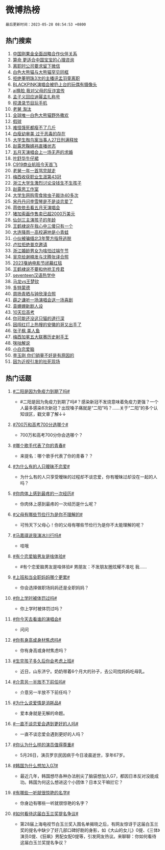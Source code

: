 # 微博热榜

`最后更新时间：2023-05-28 08:54:53 +0800`

## 热门搜索

1. [中国刚果金全面战略合作伙伴关系](https://m.weibo.cn/search?containerid=100103type%3D1%26t%3D10%26q%3D%23%E4%B8%AD%E5%9B%BD%E5%88%9A%E6%9E%9C%E9%87%91%E5%85%A8%E9%9D%A2%E6%88%98%E7%95%A5%E5%90%88%E4%BD%9C%E4%BC%99%E4%BC%B4%E5%85%B3%E7%B3%BB%23&stream_entry_id=51&isnewpage=1&extparam=seat%3D1%26cate%3D10103%26dgr%3D0%26stream_entry_id%3D51%26filter_type%3Drealtimehot%26c_type%3D51%26pos%3D0%26display_time%3D1685235291%26pre_seqid%3D1685235291484027174183&luicode=10000011&lfid=106003type%253D25%2526t%253D3%2526disable_hot%253D1%2526filter_type%253Drealtimehot)
1. [算命 更适合中国宝宝的心理咨询](https://m.weibo.cn/search?containerid=100103type%3D1%26t%3D10%26q%3D%E7%AE%97%E5%91%BD+%E6%9B%B4%E9%80%82%E5%90%88%E4%B8%AD%E5%9B%BD%E5%AE%9D%E5%AE%9D%E7%9A%84%E5%BF%83%E7%90%86%E5%92%A8%E8%AF%A2&stream_entry_id=31&isnewpage=1&extparam=seat%3D1%26band_rank%3D1%26flag%3D2%26dgr%3D0%26realpos%3D1%26cate%3D5001%26c_type%3D31%26stream_entry_id%3D31%26pos%3D0%26lcate%3D5001%26filter_type%3Drealtimehot%26q%3D%25E7%25AE%2597%25E5%2591%25BD%2520%25E6%259B%25B4%25E9%2580%2582%25E5%2590%2588%25E4%25B8%25AD%25E5%259B%25BD%25E5%25AE%259D%25E5%25AE%259D%25E7%259A%2584%25E5%25BF%2583%25E7%2590%2586%25E5%2592%25A8%25E8%25AF%25A2%26display_time%3D1685235291%26pre_seqid%3D1685235291484027174183&luicode=10000011&lfid=106003type%253D25%2526t%253D3%2526disable_hot%253D1%2526filter_type%253Drealtimehot)
1. [离职时公司要求留下微信](https://m.weibo.cn/search?containerid=100103type%3D1%26t%3D10%26q%3D%23%E7%A6%BB%E8%81%8C%E6%97%B6%E5%85%AC%E5%8F%B8%E8%A6%81%E6%B1%82%E7%95%99%E4%B8%8B%E5%BE%AE%E4%BF%A1%23&stream_entry_id=31&isnewpage=1&extparam=seat%3D1%26band_rank%3D2%26flag%3D1%26dgr%3D0%26realpos%3D2%26cate%3D5001%26c_type%3D31%26stream_entry_id%3D31%26pos%3D1%26lcate%3D5001%26filter_type%3Drealtimehot%26q%3D%2523%25E7%25A6%25BB%25E8%2581%258C%25E6%2597%25B6%25E5%2585%25AC%25E5%258F%25B8%25E8%25A6%2581%25E6%25B1%2582%25E7%2595%2599%25E4%25B8%258B%25E5%25BE%25AE%25E4%25BF%25A1%2523%26display_time%3D1685235291%26pre_seqid%3D1685235291484027174183&luicode=10000011&lfid=106003type%253D25%2526t%253D3%2526disable_hot%253D1%2526filter_type%253Drealtimehot)
1. [白色大熊猫与大熊猫罕见同框](https://m.weibo.cn/search?containerid=100103type%3D1%26t%3D10%26q%3D%23%E7%99%BD%E8%89%B2%E5%A4%A7%E7%86%8A%E7%8C%AB%E4%B8%8E%E5%A4%A7%E7%86%8A%E7%8C%AB%E7%BD%95%E8%A7%81%E5%90%8C%E6%A1%86%23&stream_entry_id=31&isnewpage=1&extparam=seat%3D1%26band_rank%3D3%26flag%3D0%26dgr%3D0%26realpos%3D3%26cate%3D5001%26c_type%3D31%26stream_entry_id%3D31%26pos%3D2%26lcate%3D5001%26filter_type%3Drealtimehot%26q%3D%2523%25E7%2599%25BD%25E8%2589%25B2%25E5%25A4%25A7%25E7%2586%258A%25E7%258C%25AB%25E4%25B8%258E%25E5%25A4%25A7%25E7%2586%258A%25E7%258C%25AB%25E7%25BD%2595%25E8%25A7%2581%25E5%2590%258C%25E6%25A1%2586%2523%26display_time%3D1685235291%26pre_seqid%3D1685235291484027174183&luicode=10000011&lfid=106003type%253D25%2526t%253D3%2526disable_hot%253D1%2526filter_type%253Drealtimehot)
1. [拒绝董明珠3次的主播评孟羽童离职](https://m.weibo.cn/search?containerid=100103type%3D1%26t%3D10%26q%3D%23%E6%8B%92%E7%BB%9D%E8%91%A3%E6%98%8E%E7%8F%A03%E6%AC%A1%E7%9A%84%E4%B8%BB%E6%92%AD%E8%AF%84%E5%AD%9F%E7%BE%BD%E7%AB%A5%E7%A6%BB%E8%81%8C%23&stream_entry_id=31&isnewpage=1&extparam=seat%3D1%26band_rank%3D4%26flag%3D2%26dgr%3D0%26realpos%3D4%26cate%3D5001%26c_type%3D31%26stream_entry_id%3D31%26pos%3D3%26lcate%3D5001%26filter_type%3Drealtimehot%26q%3D%2523%25E6%258B%2592%25E7%25BB%259D%25E8%2591%25A3%25E6%2598%258E%25E7%258F%25A03%25E6%25AC%25A1%25E7%259A%2584%25E4%25B8%25BB%25E6%2592%25AD%25E8%25AF%2584%25E5%25AD%259F%25E7%25BE%25BD%25E7%25AB%25A5%25E7%25A6%25BB%25E8%2581%258C%2523%26display_time%3D1685235291%26pre_seqid%3D1685235291484027174183&luicode=10000011&lfid=106003type%253D25%2526t%253D3%2526disable_hot%253D1%2526filter_type%253Drealtimehot)
1. [BLACKPINK演唱会被扔上台的玩偶有摄像头](https://m.weibo.cn/search?containerid=100103type%3D1%26t%3D10%26q%3D%23BLACKPINK%E6%BC%94%E5%94%B1%E4%BC%9A%E8%A2%AB%E6%89%94%E4%B8%8A%E5%8F%B0%E7%9A%84%E7%8E%A9%E5%81%B6%E6%9C%89%E6%91%84%E5%83%8F%E5%A4%B4%23&stream_entry_id=31&isnewpage=1&extparam=seat%3D1%26band_rank%3D5%26flag%3D2%26dgr%3D0%26realpos%3D5%26cate%3D5001%26c_type%3D31%26stream_entry_id%3D31%26pos%3D4%26lcate%3D5001%26filter_type%3Drealtimehot%26q%3D%2523BLACKPINK%25E6%25BC%2594%25E5%2594%25B1%25E4%25BC%259A%25E8%25A2%25AB%25E6%2589%2594%25E4%25B8%258A%25E5%258F%25B0%25E7%259A%2584%25E7%258E%25A9%25E5%2581%25B6%25E6%259C%2589%25E6%2591%2584%25E5%2583%258F%25E5%25A4%25B4%2523%26display_time%3D1685235291%26pre_seqid%3D1685235291484027174183&luicode=10000011&lfid=106003type%253D25%2526t%253D3%2526disable_hot%253D1%2526filter_type%253Drealtimehot)
1. [ai换脸 我对父母的反诈宣传](https://m.weibo.cn/search?containerid=100103type%3D1%26t%3D10%26q%3Dai%E6%8D%A2%E8%84%B8+%E6%88%91%E5%AF%B9%E7%88%B6%E6%AF%8D%E7%9A%84%E5%8F%8D%E8%AF%88%E5%AE%A3%E4%BC%A0&stream_entry_id=31&isnewpage=1&extparam=seat%3D1%26band_rank%3D6%26flag%3D0%26dgr%3D0%26realpos%3D6%26cate%3D5001%26c_type%3D31%26stream_entry_id%3D31%26pos%3D5%26lcate%3D5001%26filter_type%3Drealtimehot%26q%3Dai%25E6%258D%25A2%25E8%2584%25B8%2520%25E6%2588%2591%25E5%25AF%25B9%25E7%2588%25B6%25E6%25AF%258D%25E7%259A%2584%25E5%258F%258D%25E8%25AF%2588%25E5%25AE%25A3%25E4%25BC%25A0%26display_time%3D1685235291%26pre_seqid%3D1685235291484027174183&luicode=10000011&lfid=106003type%253D25%2526t%253D3%2526disable_hot%253D1%2526filter_type%253Drealtimehot)
1. [孟子义回应迪幂孟扎称号](https://m.weibo.cn/search?containerid=100103type%3D1%26t%3D10%26q%3D%23%E5%AD%9F%E5%AD%90%E4%B9%89%E5%9B%9E%E5%BA%94%E8%BF%AA%E5%B9%82%E5%AD%9F%E6%89%8E%E7%A7%B0%E5%8F%B7%23&stream_entry_id=31&isnewpage=1&extparam=seat%3D1%26band_rank%3D7%26flag%3D2%26dgr%3D0%26realpos%3D7%26cate%3D5001%26c_type%3D31%26stream_entry_id%3D31%26pos%3D6%26lcate%3D5001%26filter_type%3Drealtimehot%26q%3D%2523%25E5%25AD%259F%25E5%25AD%2590%25E4%25B9%2589%25E5%259B%259E%25E5%25BA%2594%25E8%25BF%25AA%25E5%25B9%2582%25E5%25AD%259F%25E6%2589%258E%25E7%25A7%25B0%25E5%258F%25B7%2523%26display_time%3D1685235291%26pre_seqid%3D1685235291484027174183&luicode=10000011&lfid=106003type%253D25%2526t%253D3%2526disable_hot%253D1%2526filter_type%253Drealtimehot)
1. [程潇录节目玩手机](https://m.weibo.cn/search?containerid=100103type%3D1%26t%3D10%26q%3D%23%E7%A8%8B%E6%BD%87%E5%BD%95%E8%8A%82%E7%9B%AE%E7%8E%A9%E6%89%8B%E6%9C%BA%23&stream_entry_id=31&isnewpage=1&extparam=seat%3D1%26band_rank%3D8%26flag%3D2%26dgr%3D0%26realpos%3D8%26cate%3D5001%26c_type%3D31%26stream_entry_id%3D31%26pos%3D7%26lcate%3D5001%26filter_type%3Drealtimehot%26q%3D%2523%25E7%25A8%258B%25E6%25BD%2587%25E5%25BD%2595%25E8%258A%2582%25E7%259B%25AE%25E7%258E%25A9%25E6%2589%258B%25E6%259C%25BA%2523%26display_time%3D1685235291%26pre_seqid%3D1685235291484027174183&luicode=10000011&lfid=106003type%253D25%2526t%253D3%2526disable_hot%253D1%2526filter_type%253Drealtimehot)
1. [老舅 淘汰](https://m.weibo.cn/search?containerid=100103type%3D1%26t%3D10%26q%3D%E8%80%81%E8%88%85+%E6%B7%98%E6%B1%B0&stream_entry_id=31&isnewpage=1&extparam=seat%3D1%26band_rank%3D9%26flag%3D2%26dgr%3D0%26realpos%3D9%26cate%3D5001%26c_type%3D31%26stream_entry_id%3D31%26pos%3D8%26lcate%3D5001%26filter_type%3Drealtimehot%26q%3D%25E8%2580%2581%25E8%2588%2585%2520%25E6%25B7%2598%25E6%25B1%25B0%26display_time%3D1685235291%26pre_seqid%3D1685235291484027174183&luicode=10000011&lfid=106003type%253D25%2526t%253D3%2526disable_hot%253D1%2526filter_type%253Drealtimehot)
1. [全球唯一白色大熊猫野外撒欢](https://m.weibo.cn/search?containerid=100103type%3D1%26t%3D10%26q%3D%23%E5%85%A8%E7%90%83%E5%94%AF%E4%B8%80%E7%99%BD%E8%89%B2%E5%A4%A7%E7%86%8A%E7%8C%AB%E9%87%8E%E5%A4%96%E6%92%92%E6%AC%A2%23&stream_entry_id=31&isnewpage=1&extparam=seat%3D1%26band_rank%3D10%26flag%3D0%26dgr%3D0%26realpos%3D10%26cate%3D5001%26c_type%3D31%26stream_entry_id%3D31%26pos%3D9%26lcate%3D5001%26filter_type%3Drealtimehot%26q%3D%2523%25E5%2585%25A8%25E7%2590%2583%25E5%2594%25AF%25E4%25B8%2580%25E7%2599%25BD%25E8%2589%25B2%25E5%25A4%25A7%25E7%2586%258A%25E7%258C%25AB%25E9%2587%258E%25E5%25A4%2596%25E6%2592%2592%25E6%25AC%25A2%2523%26display_time%3D1685235291%26pre_seqid%3D1685235291484027174183&luicode=10000011&lfid=106003type%253D25%2526t%253D3%2526disable_hot%253D1%2526filter_type%253Drealtimehot)
1. [假球](https://m.weibo.cn/search?containerid=100103type%3D1%26t%3D10%26q%3D%E5%81%87%E7%90%83&stream_entry_id=31&isnewpage=1&extparam=seat%3D1%26band_rank%3D11%26flag%3D0%26dgr%3D0%26realpos%3D11%26cate%3D5001%26c_type%3D31%26stream_entry_id%3D31%26pos%3D10%26lcate%3D5001%26filter_type%3Drealtimehot%26q%3D%25E5%2581%2587%25E7%2590%2583%26display_time%3D1685235291%26pre_seqid%3D1685235291484027174183&luicode=10000011&lfid=106003type%253D25%2526t%253D3%2526disable_hot%253D1%2526filter_type%253Drealtimehot)
1. [难怪饿死都瘦不了几斤](https://m.weibo.cn/search?containerid=100103type%3D1%26t%3D10%26q%3D%E9%9A%BE%E6%80%AA%E9%A5%BF%E6%AD%BB%E9%83%BD%E7%98%A6%E4%B8%8D%E4%BA%86%E5%87%A0%E6%96%A4&stream_entry_id=31&isnewpage=1&extparam=seat%3D1%26band_rank%3D12%26flag%3D1%26dgr%3D0%26realpos%3D12%26cate%3D5001%26c_type%3D31%26stream_entry_id%3D31%26pos%3D11%26lcate%3D5001%26filter_type%3Drealtimehot%26q%3D%25E9%259A%25BE%25E6%2580%25AA%25E9%25A5%25BF%25E6%25AD%25BB%25E9%2583%25BD%25E7%2598%25A6%25E4%25B8%258D%25E4%25BA%2586%25E5%2587%25A0%25E6%2596%25A4%26display_time%3D1685235291%26pre_seqid%3D1685235291484027174183&luicode=10000011&lfid=106003type%253D25%2526t%253D3%2526disable_hot%253D1%2526filter_type%253Drealtimehot)
1. [白瘦幼审美 过于恶毒的存在](https://m.weibo.cn/search?containerid=100103type%3D1%26t%3D10%26q%3D%E7%99%BD%E7%98%A6%E5%B9%BC%E5%AE%A1%E7%BE%8E+%E8%BF%87%E4%BA%8E%E6%81%B6%E6%AF%92%E7%9A%84%E5%AD%98%E5%9C%A8&stream_entry_id=31&isnewpage=1&extparam=seat%3D1%26band_rank%3D13%26flag%3D1%26dgr%3D0%26realpos%3D13%26cate%3D5001%26c_type%3D31%26stream_entry_id%3D31%26pos%3D12%26lcate%3D5001%26filter_type%3Drealtimehot%26q%3D%25E7%2599%25BD%25E7%2598%25A6%25E5%25B9%25BC%25E5%25AE%25A1%25E7%25BE%258E%2520%25E8%25BF%2587%25E4%25BA%258E%25E6%2581%25B6%25E6%25AF%2592%25E7%259A%2584%25E5%25AD%2598%25E5%259C%25A8%26display_time%3D1685235291%26pre_seqid%3D1685235291484027174183&luicode=10000011&lfid=106003type%253D25%2526t%253D3%2526disable_hot%253D1%2526filter_type%253Drealtimehot)
1. [大学生掏鸟案当事人27日刑满释放](https://m.weibo.cn/search?containerid=100103type%3D1%26t%3D10%26q%3D%23%E5%A4%A7%E5%AD%A6%E7%94%9F%E6%8E%8F%E9%B8%9F%E6%A1%88%E5%BD%93%E4%BA%8B%E4%BA%BA27%E6%97%A5%E5%88%91%E6%BB%A1%E9%87%8A%E6%94%BE%23&stream_entry_id=31&isnewpage=1&extparam=seat%3D1%26band_rank%3D14%26flag%3D0%26dgr%3D0%26realpos%3D14%26cate%3D5001%26c_type%3D31%26stream_entry_id%3D31%26pos%3D13%26lcate%3D5001%26filter_type%3Drealtimehot%26q%3D%2523%25E5%25A4%25A7%25E5%25AD%25A6%25E7%2594%259F%25E6%258E%258F%25E9%25B8%259F%25E6%25A1%2588%25E5%25BD%2593%25E4%25BA%258B%25E4%25BA%25BA27%25E6%2597%25A5%25E5%2588%2591%25E6%25BB%25A1%25E9%2587%258A%25E6%2594%25BE%2523%26display_time%3D1685235291%26pre_seqid%3D1685235291484027174183&luicode=10000011&lfid=106003type%253D25%2526t%253D3%2526disable_hot%253D1%2526filter_type%253Drealtimehot)
1. [赵露思鞠婧祎直播状态](https://m.weibo.cn/search?containerid=100103type%3D1%26t%3D10%26q%3D%23%E8%B5%B5%E9%9C%B2%E6%80%9D%E9%9E%A0%E5%A9%A7%E7%A5%8E%E7%9B%B4%E6%92%AD%E7%8A%B6%E6%80%81%23&stream_entry_id=31&isnewpage=1&extparam=seat%3D1%26band_rank%3D15%26flag%3D0%26dgr%3D0%26realpos%3D15%26cate%3D5001%26c_type%3D31%26stream_entry_id%3D31%26pos%3D14%26lcate%3D5001%26filter_type%3Drealtimehot%26q%3D%2523%25E8%25B5%25B5%25E9%259C%25B2%25E6%2580%259D%25E9%259E%25A0%25E5%25A9%25A7%25E7%25A5%258E%25E7%259B%25B4%25E6%2592%25AD%25E7%258A%25B6%25E6%2580%2581%2523%26display_time%3D1685235291%26pre_seqid%3D1685235291484027174183&luicode=10000011&lfid=106003type%253D25%2526t%253D3%2526disable_hot%253D1%2526filter_type%253Drealtimehot)
1. [五月天演唱会上一场无声的求婚](https://m.weibo.cn/search?containerid=100103type%3D1%26t%3D10%26q%3D%23%E4%BA%94%E6%9C%88%E5%A4%A9%E6%BC%94%E5%94%B1%E4%BC%9A%E4%B8%8A%E4%B8%80%E5%9C%BA%E6%97%A0%E5%A3%B0%E7%9A%84%E6%B1%82%E5%A9%9A%23&stream_entry_id=31&isnewpage=1&extparam=seat%3D1%26band_rank%3D16%26flag%3D1%26dgr%3D0%26realpos%3D16%26cate%3D5001%26c_type%3D31%26stream_entry_id%3D31%26pos%3D15%26lcate%3D5001%26filter_type%3Drealtimehot%26q%3D%2523%25E4%25BA%2594%25E6%259C%2588%25E5%25A4%25A9%25E6%25BC%2594%25E5%2594%25B1%25E4%25BC%259A%25E4%25B8%258A%25E4%25B8%2580%25E5%259C%25BA%25E6%2597%25A0%25E5%25A3%25B0%25E7%259A%2584%25E6%25B1%2582%25E5%25A9%259A%2523%26display_time%3D1685235291%26pre_seqid%3D1685235291484027174183&luicode=10000011&lfid=106003type%253D25%2526t%253D3%2526disable_hot%253D1%2526filter_type%253Drealtimehot)
1. [叶舒华牛仔裙](https://m.weibo.cn/search?containerid=100103type%3D1%26t%3D10%26q%3D%E5%8F%B6%E8%88%92%E5%8D%8E%E7%89%9B%E4%BB%94%E8%A3%99&stream_entry_id=31&isnewpage=1&extparam=seat%3D1%26band_rank%3D17%26flag%3D1%26dgr%3D0%26realpos%3D17%26cate%3D5001%26c_type%3D31%26stream_entry_id%3D31%26pos%3D16%26lcate%3D5001%26filter_type%3Drealtimehot%26q%3D%25E5%258F%25B6%25E8%2588%2592%25E5%258D%258E%25E7%2589%259B%25E4%25BB%2594%25E8%25A3%2599%26display_time%3D1685235291%26pre_seqid%3D1685235291484027174183&luicode=10000011&lfid=106003type%253D25%2526t%253D3%2526disable_hot%253D1%2526filter_type%253Drealtimehot)
1. [C919商业航班今天首飞](https://m.weibo.cn/search?containerid=100103type%3D1%26t%3D10%26q%3D%23C919%E5%95%86%E4%B8%9A%E8%88%AA%E7%8F%AD%E4%BB%8A%E5%A4%A9%E9%A6%96%E9%A3%9E%23&stream_entry_id=31&isnewpage=1&extparam=seat%3D1%26band_rank%3D18%26flag%3D1%26dgr%3D0%26realpos%3D18%26cate%3D5001%26c_type%3D31%26stream_entry_id%3D31%26pos%3D17%26lcate%3D5001%26filter_type%3Drealtimehot%26q%3D%2523C919%25E5%2595%2586%25E4%25B8%259A%25E8%2588%25AA%25E7%258F%25AD%25E4%25BB%258A%25E5%25A4%25A9%25E9%25A6%2596%25E9%25A3%259E%2523%26display_time%3D1685235291%26pre_seqid%3D1685235291484027174183&luicode=10000011&lfid=106003type%253D25%2526t%253D3%2526disable_hot%253D1%2526filter_type%253Drealtimehot)
1. [老舅一年一首骂完就走](https://m.weibo.cn/search?containerid=100103type%3D1%26t%3D10%26q%3D%E8%80%81%E8%88%85%E4%B8%80%E5%B9%B4%E4%B8%80%E9%A6%96%E9%AA%82%E5%AE%8C%E5%B0%B1%E8%B5%B0&stream_entry_id=31&isnewpage=1&extparam=seat%3D1%26band_rank%3D19%26flag%3D0%26dgr%3D0%26realpos%3D19%26cate%3D5001%26c_type%3D31%26stream_entry_id%3D31%26pos%3D18%26lcate%3D5001%26filter_type%3Drealtimehot%26q%3D%25E8%2580%2581%25E8%2588%2585%25E4%25B8%2580%25E5%25B9%25B4%25E4%25B8%2580%25E9%25A6%2596%25E9%25AA%2582%25E5%25AE%258C%25E5%25B0%25B1%25E8%25B5%25B0%26display_time%3D1685235291%26pre_seqid%3D1685235291484027174183&luicode=10000011&lfid=106003type%253D25%2526t%253D3%2526disable_hot%253D1%2526filter_type%253Drealtimehot)
1. [梅西收获职业生涯第43冠](https://m.weibo.cn/search?containerid=100103type%3D1%26t%3D10%26q%3D%23%E6%A2%85%E8%A5%BF%E6%94%B6%E8%8E%B7%E8%81%8C%E4%B8%9A%E7%94%9F%E6%B6%AF%E7%AC%AC43%E5%86%A0%23&stream_entry_id=31&isnewpage=1&extparam=seat%3D1%26band_rank%3D20%26flag%3D0%26dgr%3D0%26realpos%3D20%26cate%3D5001%26c_type%3D31%26stream_entry_id%3D31%26pos%3D19%26lcate%3D5001%26filter_type%3Drealtimehot%26q%3D%2523%25E6%25A2%2585%25E8%25A5%25BF%25E6%2594%25B6%25E8%258E%25B7%25E8%2581%258C%25E4%25B8%259A%25E7%2594%259F%25E6%25B6%25AF%25E7%25AC%25AC43%25E5%2586%25A0%2523%26display_time%3D1685235291%26pre_seqid%3D1685235291484027174183&luicode=10000011&lfid=106003type%253D25%2526t%253D3%2526disable_hot%253D1%2526filter_type%253Drealtimehot)
1. [浙江大学生激烈讨论没钱生不生孩子](https://m.weibo.cn/search?containerid=100103type%3D1%26t%3D10%26q%3D%23%E6%B5%99%E6%B1%9F%E5%A4%A7%E5%AD%A6%E7%94%9F%E6%BF%80%E7%83%88%E8%AE%A8%E8%AE%BA%E6%B2%A1%E9%92%B1%E7%94%9F%E4%B8%8D%E7%94%9F%E5%AD%A9%E5%AD%90%23&stream_entry_id=31&isnewpage=1&extparam=seat%3D1%26band_rank%3D21%26flag%3D1%26dgr%3D0%26realpos%3D21%26cate%3D5001%26c_type%3D31%26stream_entry_id%3D31%26pos%3D20%26lcate%3D5001%26filter_type%3Drealtimehot%26q%3D%2523%25E6%25B5%2599%25E6%25B1%259F%25E5%25A4%25A7%25E5%25AD%25A6%25E7%2594%259F%25E6%25BF%2580%25E7%2583%2588%25E8%25AE%25A8%25E8%25AE%25BA%25E6%25B2%25A1%25E9%2592%25B1%25E7%2594%259F%25E4%25B8%258D%25E7%2594%259F%25E5%25AD%25A9%25E5%25AD%2590%2523%26display_time%3D1685235291%26pre_seqid%3D1685235291484027174183&luicode=10000011&lfid=106003type%253D25%2526t%253D3%2526disable_hot%253D1%2526filter_type%253Drealtimehot)
1. [赵露思工作室](https://m.weibo.cn/search?containerid=100103type%3D1%26t%3D10%26q%3D%E8%B5%B5%E9%9C%B2%E6%80%9D%E5%B7%A5%E4%BD%9C%E5%AE%A4&stream_entry_id=31&isnewpage=1&extparam=seat%3D1%26band_rank%3D22%26flag%3D1%26dgr%3D0%26realpos%3D22%26cate%3D5001%26c_type%3D31%26stream_entry_id%3D31%26pos%3D21%26lcate%3D5001%26filter_type%3Drealtimehot%26q%3D%25E8%25B5%25B5%25E9%259C%25B2%25E6%2580%259D%25E5%25B7%25A5%25E4%25BD%259C%25E5%25AE%25A4%26display_time%3D1685235291%26pre_seqid%3D1685235291484027174183&luicode=10000011&lfid=106003type%253D25%2526t%253D3%2526disable_hot%253D1%2526filter_type%253Drealtimehot)
1. [大学生网购零食放虫子敲诈40多次](https://m.weibo.cn/search?containerid=100103type%3D1%26t%3D10%26q%3D%23%E5%A4%A7%E5%AD%A6%E7%94%9F%E7%BD%91%E8%B4%AD%E9%9B%B6%E9%A3%9F%E6%94%BE%E8%99%AB%E5%AD%90%E6%95%B2%E8%AF%8840%E5%A4%9A%E6%AC%A1%23&stream_entry_id=31&isnewpage=1&extparam=seat%3D1%26band_rank%3D23%26flag%3D1%26dgr%3D0%26realpos%3D23%26cate%3D5001%26c_type%3D31%26stream_entry_id%3D31%26pos%3D22%26lcate%3D5001%26filter_type%3Drealtimehot%26q%3D%2523%25E5%25A4%25A7%25E5%25AD%25A6%25E7%2594%259F%25E7%25BD%2591%25E8%25B4%25AD%25E9%259B%25B6%25E9%25A3%259F%25E6%2594%25BE%25E8%2599%25AB%25E5%25AD%2590%25E6%2595%25B2%25E8%25AF%258840%25E5%25A4%259A%25E6%25AC%25A1%2523%26display_time%3D1685235291%26pre_seqid%3D1685235291484027174183&luicode=10000011&lfid=106003type%253D25%2526t%253D3%2526disable_hot%253D1%2526filter_type%253Drealtimehot)
1. [宋丹丹问李雪琴是不是谈恋爱了](https://m.weibo.cn/search?containerid=100103type%3D1%26t%3D10%26q%3D%23%E5%AE%8B%E4%B8%B9%E4%B8%B9%E9%97%AE%E6%9D%8E%E9%9B%AA%E7%90%B4%E6%98%AF%E4%B8%8D%E6%98%AF%E8%B0%88%E6%81%8B%E7%88%B1%E4%BA%86%23&stream_entry_id=31&isnewpage=1&extparam=seat%3D1%26band_rank%3D24%26flag%3D1%26dgr%3D0%26realpos%3D24%26cate%3D5001%26c_type%3D31%26stream_entry_id%3D31%26pos%3D23%26lcate%3D5001%26filter_type%3Drealtimehot%26q%3D%2523%25E5%25AE%258B%25E4%25B8%25B9%25E4%25B8%25B9%25E9%2597%25AE%25E6%259D%258E%25E9%259B%25AA%25E7%2590%25B4%25E6%2598%25AF%25E4%25B8%258D%25E6%2598%25AF%25E8%25B0%2588%25E6%2581%258B%25E7%2588%25B1%25E4%25BA%2586%2523%26display_time%3D1685235291%26pre_seqid%3D1685235291484027174183&luicode=10000011&lfid=106003type%253D25%2526t%253D3%2526disable_hot%253D1%2526filter_type%253Drealtimehot)
1. [蒋依依去看五月天演唱会](https://m.weibo.cn/search?containerid=100103type%3D1%26t%3D10%26q%3D%23%E8%92%8B%E4%BE%9D%E4%BE%9D%E5%8E%BB%E7%9C%8B%E4%BA%94%E6%9C%88%E5%A4%A9%E6%BC%94%E5%94%B1%E4%BC%9A%23&stream_entry_id=31&isnewpage=1&extparam=seat%3D1%26band_rank%3D25%26flag%3D1%26dgr%3D0%26realpos%3D25%26cate%3D5001%26c_type%3D31%26stream_entry_id%3D31%26pos%3D24%26lcate%3D5001%26filter_type%3Drealtimehot%26q%3D%2523%25E8%2592%258B%25E4%25BE%259D%25E4%25BE%259D%25E5%258E%25BB%25E7%259C%258B%25E4%25BA%2594%25E6%259C%2588%25E5%25A4%25A9%25E6%25BC%2594%25E5%2594%25B1%25E4%25BC%259A%2523%26display_time%3D1685235291%26pre_seqid%3D1685235291484027174183&luicode=10000011&lfid=106003type%253D25%2526t%253D3%2526disable_hot%253D1%2526filter_type%253Drealtimehot)
1. [猪加索画作售卖已超2000万美元](https://m.weibo.cn/search?containerid=100103type%3D1%26t%3D10%26q%3D%23%E7%8C%AA%E5%8A%A0%E7%B4%A2%E7%94%BB%E4%BD%9C%E5%94%AE%E5%8D%96%E5%B7%B2%E8%B6%852000%E4%B8%87%E7%BE%8E%E5%85%83%23&stream_entry_id=31&isnewpage=1&extparam=seat%3D1%26band_rank%3D26%26flag%3D1%26dgr%3D0%26realpos%3D26%26cate%3D5001%26c_type%3D31%26stream_entry_id%3D31%26pos%3D25%26lcate%3D5001%26filter_type%3Drealtimehot%26q%3D%2523%25E7%258C%25AA%25E5%258A%25A0%25E7%25B4%25A2%25E7%2594%25BB%25E4%25BD%259C%25E5%2594%25AE%25E5%258D%2596%25E5%25B7%25B2%25E8%25B6%25852000%25E4%25B8%2587%25E7%25BE%258E%25E5%2585%2583%2523%26display_time%3D1685235291%26pre_seqid%3D1685235291484027174183&luicode=10000011&lfid=106003type%253D25%2526t%253D3%2526disable_hot%253D1%2526filter_type%253Drealtimehot)
1. [仙剑三主演孩子的年龄](https://m.weibo.cn/search?containerid=100103type%3D1%26t%3D10%26q%3D%23%E4%BB%99%E5%89%91%E4%B8%89%E4%B8%BB%E6%BC%94%E5%AD%A9%E5%AD%90%E7%9A%84%E5%B9%B4%E9%BE%84%23&stream_entry_id=31&isnewpage=1&extparam=seat%3D1%26band_rank%3D27%26flag%3D0%26dgr%3D0%26realpos%3D27%26cate%3D5001%26c_type%3D31%26stream_entry_id%3D31%26pos%3D26%26lcate%3D5001%26filter_type%3Drealtimehot%26q%3D%2523%25E4%25BB%2599%25E5%2589%2591%25E4%25B8%2589%25E4%25B8%25BB%25E6%25BC%2594%25E5%25AD%25A9%25E5%25AD%2590%25E7%259A%2584%25E5%25B9%25B4%25E9%25BE%2584%2523%26display_time%3D1685235291%26pre_seqid%3D1685235291484027174183&luicode=10000011&lfid=106003type%253D25%2526t%253D3%2526disable_hot%253D1%2526filter_type%253Drealtimehot)
1. [王鹤棣说在我心中三傻只有一个](https://m.weibo.cn/search?containerid=100103type%3D1%26t%3D10%26q%3D%23%E7%8E%8B%E9%B9%A4%E6%A3%A3%E8%AF%B4%E5%9C%A8%E6%88%91%E5%BF%83%E4%B8%AD%E4%B8%89%E5%82%BB%E5%8F%AA%E6%9C%89%E4%B8%80%E4%B8%AA%23&stream_entry_id=31&isnewpage=1&extparam=seat%3D1%26band_rank%3D28%26flag%3D1%26dgr%3D0%26realpos%3D28%26cate%3D5001%26c_type%3D31%26stream_entry_id%3D31%26pos%3D27%26lcate%3D5001%26filter_type%3Drealtimehot%26q%3D%2523%25E7%258E%258B%25E9%25B9%25A4%25E6%25A3%25A3%25E8%25AF%25B4%25E5%259C%25A8%25E6%2588%2591%25E5%25BF%2583%25E4%25B8%25AD%25E4%25B8%2589%25E5%2582%25BB%25E5%258F%25AA%25E6%259C%2589%25E4%25B8%2580%25E4%25B8%25AA%2523%26display_time%3D1685235291%26pre_seqid%3D1685235291484027174183&luicode=10000011&lfid=106003type%253D25%2526t%253D3%2526disable_hot%253D1%2526filter_type%253Drealtimehot)
1. [大连降雨一高校遍地是小青蛙](https://m.weibo.cn/search?containerid=100103type%3D1%26t%3D10%26q%3D%23%E5%A4%A7%E8%BF%9E%E9%99%8D%E9%9B%A8%E4%B8%80%E9%AB%98%E6%A0%A1%E9%81%8D%E5%9C%B0%E6%98%AF%E5%B0%8F%E9%9D%92%E8%9B%99%23&stream_entry_id=31&isnewpage=1&extparam=seat%3D1%26band_rank%3D29%26flag%3D0%26dgr%3D0%26realpos%3D29%26cate%3D5001%26c_type%3D31%26stream_entry_id%3D31%26pos%3D28%26lcate%3D5001%26filter_type%3Drealtimehot%26q%3D%2523%25E5%25A4%25A7%25E8%25BF%259E%25E9%2599%258D%25E9%259B%25A8%25E4%25B8%2580%25E9%25AB%2598%25E6%25A0%25A1%25E9%2581%258D%25E5%259C%25B0%25E6%2598%25AF%25E5%25B0%258F%25E9%259D%2592%25E8%259B%2599%2523%26display_time%3D1685235291%26pre_seqid%3D1685235291484027174183&luicode=10000011&lfid=106003type%253D25%2526t%253D3%2526disable_hot%253D1%2526filter_type%253Drealtimehot)
1. [小伙被骗缅北3年警方指导逃脱](https://m.weibo.cn/search?containerid=100103type%3D1%26t%3D10%26q%3D%23%E5%B0%8F%E4%BC%99%E8%A2%AB%E9%AA%97%E7%BC%85%E5%8C%973%E5%B9%B4%E8%AD%A6%E6%96%B9%E6%8C%87%E5%AF%BC%E9%80%83%E8%84%B1%23&stream_entry_id=31&isnewpage=1&extparam=seat%3D1%26band_rank%3D30%26flag%3D0%26dgr%3D0%26realpos%3D30%26cate%3D5001%26c_type%3D31%26stream_entry_id%3D31%26pos%3D29%26lcate%3D5001%26filter_type%3Drealtimehot%26q%3D%2523%25E5%25B0%258F%25E4%25BC%2599%25E8%25A2%25AB%25E9%25AA%2597%25E7%25BC%2585%25E5%258C%25973%25E5%25B9%25B4%25E8%25AD%25A6%25E6%2596%25B9%25E6%258C%2587%25E5%25AF%25BC%25E9%2580%2583%25E8%2584%25B1%2523%26display_time%3D1685235291%26pre_seqid%3D1685235291484027174183&luicode=10000011&lfid=106003type%253D25%2526t%253D3%2526disable_hot%253D1%2526filter_type%253Drealtimehot)
1. [卢拉拒绝普京邀请](https://m.weibo.cn/search?containerid=100103type%3D1%26t%3D10%26q%3D%23%E5%8D%A2%E6%8B%89%E6%8B%92%E7%BB%9D%E6%99%AE%E4%BA%AC%E9%82%80%E8%AF%B7%23&stream_entry_id=31&isnewpage=1&extparam=seat%3D1%26band_rank%3D31%26flag%3D1%26dgr%3D0%26realpos%3D31%26cate%3D5001%26c_type%3D31%26stream_entry_id%3D31%26pos%3D30%26lcate%3D5001%26filter_type%3Drealtimehot%26q%3D%2523%25E5%258D%25A2%25E6%258B%2589%25E6%258B%2592%25E7%25BB%259D%25E6%2599%25AE%25E4%25BA%25AC%25E9%2582%2580%25E8%25AF%25B7%2523%26display_time%3D1685235291%26pre_seqid%3D1685235291484027174183&luicode=10000011&lfid=106003type%253D25%2526t%253D3%2526disable_hot%253D1%2526filter_type%253Drealtimehot)
1. [浙江婚龄男女为啥怕过端午节](https://m.weibo.cn/search?containerid=100103type%3D1%26t%3D10%26q%3D%23%E6%B5%99%E6%B1%9F%E5%A9%9A%E9%BE%84%E7%94%B7%E5%A5%B3%E4%B8%BA%E5%95%A5%E6%80%95%E8%BF%87%E7%AB%AF%E5%8D%88%E8%8A%82%23&stream_entry_id=31&isnewpage=1&extparam=seat%3D1%26band_rank%3D32%26flag%3D1%26dgr%3D0%26realpos%3D32%26cate%3D5001%26c_type%3D31%26stream_entry_id%3D31%26pos%3D31%26lcate%3D5001%26filter_type%3Drealtimehot%26q%3D%2523%25E6%25B5%2599%25E6%25B1%259F%25E5%25A9%259A%25E9%25BE%2584%25E7%2594%25B7%25E5%25A5%25B3%25E4%25B8%25BA%25E5%2595%25A5%25E6%2580%2595%25E8%25BF%2587%25E7%25AB%25AF%25E5%258D%2588%25E8%258A%2582%2523%26display_time%3D1685235291%26pre_seqid%3D1685235291484027174183&luicode=10000011&lfid=106003type%253D25%2526t%253D3%2526disable_hot%253D1%2526filter_type%253Drealtimehot)
1. [吴京给谢楠发与沈腾张译合照](https://m.weibo.cn/search?containerid=100103type%3D1%26t%3D10%26q%3D%23%E5%90%B4%E4%BA%AC%E7%BB%99%E8%B0%A2%E6%A5%A0%E5%8F%91%E4%B8%8E%E6%B2%88%E8%85%BE%E5%BC%A0%E8%AF%91%E5%90%88%E7%85%A7%23&stream_entry_id=31&isnewpage=1&extparam=seat%3D1%26band_rank%3D33%26flag%3D0%26dgr%3D0%26realpos%3D33%26cate%3D5001%26c_type%3D31%26stream_entry_id%3D31%26pos%3D32%26lcate%3D5001%26filter_type%3Drealtimehot%26q%3D%2523%25E5%2590%25B4%25E4%25BA%25AC%25E7%25BB%2599%25E8%25B0%25A2%25E6%25A5%25A0%25E5%258F%2591%25E4%25B8%258E%25E6%25B2%2588%25E8%2585%25BE%25E5%25BC%25A0%25E8%25AF%2591%25E5%2590%2588%25E7%2585%25A7%2523%26display_time%3D1685235291%26pre_seqid%3D1685235291484027174183&luicode=10000011&lfid=106003type%253D25%2526t%253D3%2526disable_hot%253D1%2526filter_type%253Drealtimehot)
1. [2023戛纳电影节闭幕红毯](https://m.weibo.cn/search?containerid=100103type%3D1%26t%3D10%26q%3D%232023%E6%88%9B%E7%BA%B3%E7%94%B5%E5%BD%B1%E8%8A%82%E9%97%AD%E5%B9%95%E7%BA%A2%E6%AF%AF%23&stream_entry_id=31&isnewpage=1&extparam=seat%3D1%26band_rank%3D34%26flag%3D1%26dgr%3D0%26realpos%3D34%26cate%3D5001%26c_type%3D31%26stream_entry_id%3D31%26pos%3D33%26lcate%3D5001%26filter_type%3Drealtimehot%26q%3D%25232023%25E6%2588%259B%25E7%25BA%25B3%25E7%2594%25B5%25E5%25BD%25B1%25E8%258A%2582%25E9%2597%25AD%25E5%25B9%2595%25E7%25BA%25A2%25E6%25AF%25AF%2523%26display_time%3D1685235291%26pre_seqid%3D1685235291484027174183&luicode=10000011&lfid=106003type%253D25%2526t%253D3%2526disable_hot%253D1%2526filter_type%253Drealtimehot)
1. [王鹤棣说不要和他抢王传君](https://m.weibo.cn/search?containerid=100103type%3D1%26t%3D10%26q%3D%23%E7%8E%8B%E9%B9%A4%E6%A3%A3%E8%AF%B4%E4%B8%8D%E8%A6%81%E5%92%8C%E4%BB%96%E6%8A%A2%E7%8E%8B%E4%BC%A0%E5%90%9B%23&stream_entry_id=31&isnewpage=1&extparam=seat%3D1%26band_rank%3D35%26flag%3D1%26dgr%3D0%26realpos%3D35%26cate%3D5001%26c_type%3D31%26stream_entry_id%3D31%26pos%3D34%26lcate%3D5001%26filter_type%3Drealtimehot%26q%3D%2523%25E7%258E%258B%25E9%25B9%25A4%25E6%25A3%25A3%25E8%25AF%25B4%25E4%25B8%258D%25E8%25A6%2581%25E5%2592%258C%25E4%25BB%2596%25E6%258A%25A2%25E7%258E%258B%25E4%25BC%25A0%25E5%2590%259B%2523%26display_time%3D1685235291%26pre_seqid%3D1685235291484027174183&luicode=10000011&lfid=106003type%253D25%2526t%253D3%2526disable_hot%253D1%2526filter_type%253Drealtimehot)
1. [seventeen汉语热学中](https://m.weibo.cn/search?containerid=100103type%3D1%26t%3D10%26q%3D%23seventeen%E6%B1%89%E8%AF%AD%E7%83%AD%E5%AD%A6%E4%B8%AD%23&stream_entry_id=31&isnewpage=1&extparam=seat%3D1%26band_rank%3D36%26flag%3D1%26dgr%3D0%26realpos%3D36%26cate%3D5001%26c_type%3D31%26stream_entry_id%3D31%26pos%3D35%26lcate%3D5001%26filter_type%3Drealtimehot%26q%3D%2523seventeen%25E6%25B1%2589%25E8%25AF%25AD%25E7%2583%25AD%25E5%25AD%25A6%25E4%25B8%25AD%2523%26display_time%3D1685235291%26pre_seqid%3D1685235291484027174183&luicode=10000011&lfid=106003type%253D25%2526t%253D3%2526disable_hot%253D1%2526filter_type%253Drealtimehot)
1. [马龙vs王楚钦](https://m.weibo.cn/search?containerid=100103type%3D1%26t%3D10%26q%3D%E9%A9%AC%E9%BE%99vs%E7%8E%8B%E6%A5%9A%E9%92%A6&stream_entry_id=31&isnewpage=1&extparam=seat%3D1%26band_rank%3D37%26flag%3D0%26dgr%3D0%26realpos%3D37%26cate%3D5001%26c_type%3D31%26stream_entry_id%3D31%26pos%3D36%26lcate%3D5001%26filter_type%3Drealtimehot%26q%3D%25E9%25A9%25AC%25E9%25BE%2599vs%25E7%258E%258B%25E6%25A5%259A%25E9%2592%25A6%26display_time%3D1685235291%26pre_seqid%3D1685235291484027174183&luicode=10000011&lfid=106003type%253D25%2526t%253D3%2526disable_hot%253D1%2526filter_type%253Drealtimehot)
1. [多特蒙德](https://m.weibo.cn/search?containerid=100103type%3D1%26t%3D10%26q%3D%E5%A4%9A%E7%89%B9%E8%92%99%E5%BE%B7&stream_entry_id=31&isnewpage=1&extparam=seat%3D1%26band_rank%3D38%26flag%3D1%26dgr%3D0%26realpos%3D38%26cate%3D5001%26c_type%3D31%26stream_entry_id%3D31%26pos%3D37%26lcate%3D5001%26filter_type%3Drealtimehot%26q%3D%25E5%25A4%259A%25E7%2589%25B9%25E8%2592%2599%25E5%25BE%25B7%26display_time%3D1685235291%26pre_seqid%3D1685235291484027174183&luicode=10000011&lfid=106003type%253D25%2526t%253D3%2526disable_hot%253D1%2526filter_type%253Drealtimehot)
1. [周扬青晒与钟欣潼合照](https://m.weibo.cn/search?containerid=100103type%3D1%26t%3D10%26q%3D%23%E5%91%A8%E6%89%AC%E9%9D%92%E6%99%92%E4%B8%8E%E9%92%9F%E6%AC%A3%E6%BD%BC%E5%90%88%E7%85%A7%23&stream_entry_id=31&isnewpage=1&extparam=seat%3D1%26band_rank%3D39%26flag%3D0%26dgr%3D0%26realpos%3D39%26cate%3D5001%26c_type%3D31%26stream_entry_id%3D31%26pos%3D38%26lcate%3D5001%26filter_type%3Drealtimehot%26q%3D%2523%25E5%2591%25A8%25E6%2589%25AC%25E9%259D%2592%25E6%2599%2592%25E4%25B8%258E%25E9%2592%259F%25E6%25AC%25A3%25E6%25BD%25BC%25E5%2590%2588%25E7%2585%25A7%2523%26display_time%3D1685235291%26pre_seqid%3D1685235291484027174183&luicode=10000011&lfid=106003type%253D25%2526t%253D3%2526disable_hot%253D1%2526filter_type%253Drealtimehot)
1. [薛之谦听一场演唱会送一场喜剧](https://m.weibo.cn/search?containerid=100103type%3D1%26t%3D10%26q%3D%23%E8%96%9B%E4%B9%8B%E8%B0%A6%E5%90%AC%E4%B8%80%E5%9C%BA%E6%BC%94%E5%94%B1%E4%BC%9A%E9%80%81%E4%B8%80%E5%9C%BA%E5%96%9C%E5%89%A7%23&stream_entry_id=31&isnewpage=1&extparam=seat%3D1%26band_rank%3D40%26flag%3D1%26dgr%3D0%26realpos%3D40%26cate%3D5001%26c_type%3D31%26stream_entry_id%3D31%26pos%3D39%26lcate%3D5001%26filter_type%3Drealtimehot%26q%3D%2523%25E8%2596%259B%25E4%25B9%258B%25E8%25B0%25A6%25E5%2590%25AC%25E4%25B8%2580%25E5%259C%25BA%25E6%25BC%2594%25E5%2594%25B1%25E4%25BC%259A%25E9%2580%2581%25E4%25B8%2580%25E5%259C%25BA%25E5%2596%259C%25E5%2589%25A7%2523%26display_time%3D1685235291%26pre_seqid%3D1685235291484027174183&luicode=10000011&lfid=106003type%253D25%2526t%253D3%2526disable_hot%253D1%2526filter_type%253Drealtimehot)
1. [袁姗姗新剧人设](https://m.weibo.cn/search?containerid=100103type%3D1%26t%3D10%26q%3D%23%E8%A2%81%E5%A7%97%E5%A7%97%E6%96%B0%E5%89%A7%E4%BA%BA%E8%AE%BE%23&stream_entry_id=31&isnewpage=1&extparam=seat%3D1%26band_rank%3D41%26flag%3D0%26dgr%3D0%26realpos%3D41%26cate%3D5001%26c_type%3D31%26stream_entry_id%3D31%26pos%3D40%26lcate%3D5001%26filter_type%3Drealtimehot%26q%3D%2523%25E8%25A2%2581%25E5%25A7%2597%25E5%25A7%2597%25E6%2596%25B0%25E5%2589%25A7%25E4%25BA%25BA%25E8%25AE%25BE%2523%26display_time%3D1685235291%26pre_seqid%3D1685235291484027174183&luicode=10000011&lfid=106003type%253D25%2526t%253D3%2526disable_hot%253D1%2526filter_type%253Drealtimehot)
1. [10天后高考](https://m.weibo.cn/search?containerid=100103type%3D1%26t%3D10%26q%3D%2310%E5%A4%A9%E5%90%8E%E9%AB%98%E8%80%83%23&stream_entry_id=31&isnewpage=1&extparam=seat%3D1%26band_rank%3D42%26flag%3D1%26dgr%3D0%26realpos%3D42%26cate%3D5001%26c_type%3D31%26stream_entry_id%3D31%26pos%3D41%26lcate%3D5001%26filter_type%3Drealtimehot%26q%3D%252310%25E5%25A4%25A9%25E5%2590%258E%25E9%25AB%2598%25E8%2580%2583%2523%26display_time%3D1685235291%26pre_seqid%3D1685235291484027174183&luicode=10000011&lfid=106003type%253D25%2526t%253D3%2526disable_hot%253D1%2526filter_type%253Drealtimehot)
1. [你可能还没这只猫的道行深](https://m.weibo.cn/search?containerid=100103type%3D1%26t%3D10%26q%3D%23%E4%BD%A0%E5%8F%AF%E8%83%BD%E8%BF%98%E6%B2%A1%E8%BF%99%E5%8F%AA%E7%8C%AB%E7%9A%84%E9%81%93%E8%A1%8C%E6%B7%B1%23&stream_entry_id=31&isnewpage=1&extparam=seat%3D1%26band_rank%3D43%26flag%3D1%26dgr%3D0%26realpos%3D43%26cate%3D5001%26c_type%3D31%26stream_entry_id%3D31%26pos%3D42%26lcate%3D5001%26filter_type%3Drealtimehot%26q%3D%2523%25E4%25BD%25A0%25E5%258F%25AF%25E8%2583%25BD%25E8%25BF%2598%25E6%25B2%25A1%25E8%25BF%2599%25E5%258F%25AA%25E7%258C%25AB%25E7%259A%2584%25E9%2581%2593%25E8%25A1%258C%25E6%25B7%25B1%2523%26display_time%3D1685235291%26pre_seqid%3D1685235291484027174183&luicode=10000011&lfid=106003type%253D25%2526t%253D3%2526disable_hot%253D1%2526filter_type%253Drealtimehot)
1. [因闯红灯上热搜的安徽的哥又出手了](https://m.weibo.cn/search?containerid=100103type%3D1%26t%3D10%26q%3D%23%E5%9B%A0%E9%97%AF%E7%BA%A2%E7%81%AF%E4%B8%8A%E7%83%AD%E6%90%9C%E7%9A%84%E5%AE%89%E5%BE%BD%E7%9A%84%E5%93%A5%E5%8F%88%E5%87%BA%E6%89%8B%E4%BA%86%23&stream_entry_id=31&isnewpage=1&extparam=seat%3D1%26band_rank%3D44%26flag%3D0%26dgr%3D0%26realpos%3D44%26cate%3D5001%26c_type%3D31%26stream_entry_id%3D31%26pos%3D43%26lcate%3D5001%26filter_type%3Drealtimehot%26q%3D%2523%25E5%259B%25A0%25E9%2597%25AF%25E7%25BA%25A2%25E7%2581%25AF%25E4%25B8%258A%25E7%2583%25AD%25E6%2590%259C%25E7%259A%2584%25E5%25AE%2589%25E5%25BE%25BD%25E7%259A%2584%25E5%2593%25A5%25E5%258F%2588%25E5%2587%25BA%25E6%2589%258B%25E4%25BA%2586%2523%26display_time%3D1685235291%26pre_seqid%3D1685235291484027174183&luicode=10000011&lfid=106003type%253D25%2526t%253D3%2526disable_hot%253D1%2526filter_type%253Drealtimehot)
1. [张子枫 美人鱼](https://m.weibo.cn/search?containerid=100103type%3D1%26t%3D10%26q%3D%E5%BC%A0%E5%AD%90%E6%9E%AB+%E7%BE%8E%E4%BA%BA%E9%B1%BC&stream_entry_id=31&isnewpage=1&extparam=seat%3D1%26band_rank%3D45%26flag%3D0%26dgr%3D0%26realpos%3D45%26cate%3D5001%26c_type%3D31%26stream_entry_id%3D31%26pos%3D44%26lcate%3D5001%26filter_type%3Drealtimehot%26q%3D%25E5%25BC%25A0%25E5%25AD%2590%25E6%259E%25AB%2520%25E7%25BE%258E%25E4%25BA%25BA%25E9%25B1%25BC%26display_time%3D1685235291%26pre_seqid%3D1685235291484027174183&luicode=10000011&lfid=106003type%253D25%2526t%253D3%2526disable_hot%253D1%2526filter_type%253Drealtimehot)
1. [梅西加冕五大联赛历史射手王](https://m.weibo.cn/search?containerid=100103type%3D1%26t%3D10%26q%3D%23%E6%A2%85%E8%A5%BF%E5%8A%A0%E5%86%95%E4%BA%94%E5%A4%A7%E8%81%94%E8%B5%9B%E5%8E%86%E5%8F%B2%E5%B0%84%E6%89%8B%E7%8E%8B%23&stream_entry_id=31&isnewpage=1&extparam=seat%3D1%26band_rank%3D46%26flag%3D0%26dgr%3D0%26realpos%3D46%26cate%3D5001%26c_type%3D31%26stream_entry_id%3D31%26pos%3D45%26lcate%3D5001%26filter_type%3Drealtimehot%26q%3D%2523%25E6%25A2%2585%25E8%25A5%25BF%25E5%258A%25A0%25E5%2586%2595%25E4%25BA%2594%25E5%25A4%25A7%25E8%2581%2594%25E8%25B5%259B%25E5%258E%2586%25E5%258F%25B2%25E5%25B0%2584%25E6%2589%258B%25E7%258E%258B%2523%26display_time%3D1685235291%26pre_seqid%3D1685235291484027174183&luicode=10000011&lfid=106003type%253D25%2526t%253D3%2526disable_hot%253D1%2526filter_type%253Drealtimehot)
1. [咪咕解说](https://m.weibo.cn/search?containerid=100103type%3D1%26t%3D10%26q%3D%E5%92%AA%E5%92%95%E8%A7%A3%E8%AF%B4&stream_entry_id=31&isnewpage=1&extparam=seat%3D1%26band_rank%3D47%26flag%3D1%26dgr%3D0%26realpos%3D47%26cate%3D5001%26c_type%3D31%26stream_entry_id%3D31%26pos%3D46%26lcate%3D5001%26filter_type%3Drealtimehot%26q%3D%25E5%2592%25AA%25E5%2592%2595%25E8%25A7%25A3%25E8%25AF%25B4%26display_time%3D1685235291%26pre_seqid%3D1685235291484027174183&luicode=10000011&lfid=106003type%253D25%2526t%253D3%2526disable_hot%253D1%2526filter_type%253Drealtimehot)
1. [小白恋爱脑](https://m.weibo.cn/search?containerid=100103type%3D1%26t%3D10%26q%3D%23%E5%B0%8F%E7%99%BD%E6%81%8B%E7%88%B1%E8%84%91%23&stream_entry_id=31&isnewpage=1&extparam=seat%3D1%26band_rank%3D48%26flag%3D0%26dgr%3D0%26realpos%3D48%26cate%3D5001%26c_type%3D31%26stream_entry_id%3D31%26pos%3D47%26lcate%3D5001%26filter_type%3Drealtimehot%26q%3D%2523%25E5%25B0%258F%25E7%2599%25BD%25E6%2581%258B%25E7%2588%25B1%25E8%2584%2591%2523%26display_time%3D1685235291%26pre_seqid%3D1685235291484027174183&luicode=10000011&lfid=106003type%253D25%2526t%253D3%2526disable_hot%253D1%2526filter_type%253Drealtimehot)
1. [李玉刚 你们销量不好是有原因的](https://m.weibo.cn/search?containerid=100103type%3D1%26t%3D10%26q%3D%E6%9D%8E%E7%8E%89%E5%88%9A+%E4%BD%A0%E4%BB%AC%E9%94%80%E9%87%8F%E4%B8%8D%E5%A5%BD%E6%98%AF%E6%9C%89%E5%8E%9F%E5%9B%A0%E7%9A%84&stream_entry_id=31&isnewpage=1&extparam=seat%3D1%26band_rank%3D49%26flag%3D0%26dgr%3D0%26realpos%3D49%26cate%3D5001%26c_type%3D31%26stream_entry_id%3D31%26pos%3D48%26lcate%3D5001%26filter_type%3Drealtimehot%26q%3D%25E6%259D%258E%25E7%258E%2589%25E5%2588%259A%2520%25E4%25BD%25A0%25E4%25BB%25AC%25E9%2594%2580%25E9%2587%258F%25E4%25B8%258D%25E5%25A5%25BD%25E6%2598%25AF%25E6%259C%2589%25E5%258E%259F%25E5%259B%25A0%25E7%259A%2584%26display_time%3D1685235291%26pre_seqid%3D1685235291484027174183&luicode=10000011&lfid=106003type%253D25%2526t%253D3%2526disable_hot%253D1%2526filter_type%253Drealtimehot)
1. [因为近视引发的社死现场](https://m.weibo.cn/search?containerid=100103type%3D1%26t%3D10%26q%3D%23%E5%9B%A0%E4%B8%BA%E8%BF%91%E8%A7%86%E5%BC%95%E5%8F%91%E7%9A%84%E7%A4%BE%E6%AD%BB%E7%8E%B0%E5%9C%BA%23&stream_entry_id=31&isnewpage=1&extparam=seat%3D1%26band_rank%3D50%26flag%3D1%26dgr%3D0%26realpos%3D50%26cate%3D5001%26c_type%3D31%26stream_entry_id%3D31%26pos%3D49%26lcate%3D5001%26filter_type%3Drealtimehot%26q%3D%2523%25E5%259B%25A0%25E4%25B8%25BA%25E8%25BF%2591%25E8%25A7%2586%25E5%25BC%2595%25E5%258F%2591%25E7%259A%2584%25E7%25A4%25BE%25E6%25AD%25BB%25E7%258E%25B0%25E5%259C%25BA%2523%26display_time%3D1685235291%26pre_seqid%3D1685235291484027174183&luicode=10000011&lfid=106003type%253D25%2526t%253D3%2526disable_hot%253D1%2526filter_type%253Drealtimehot)

## 热门话题

1. [#二阳是因为免疫力到期了吗#](https://m.weibo.cn/search?containerid=231522type%3D1%26t%3D10%26q%3D%23%E4%BA%8C%E9%98%B3%E6%98%AF%E5%9B%A0%E4%B8%BA%E5%85%8D%E7%96%AB%E5%8A%9B%E5%88%B0%E6%9C%9F%E4%BA%86%E5%90%97%23&stream_entry_id=128&isnewpage=1&extparam=seat%3D1%26pos%3D1-0-0%26dgr%3D0%26c_type%3D128%26lcate%3D5004%26cate%3D5004%26unitid%3D1685173616597%26display_time%3D1685235293%26pre_seqid%3D168523529318802733642&luicode=10000011&lfid=231648_-_4)
    - #二阳是因为免疫力到期了吗#？感染新冠不发烧意味着免疫力更强？一个人最多感染8次新冠？出现嗓子痛就是“二阳”吗？……关于“二阳”的多个认知误区，戳文章了解↓↓  ​​​

1. [#700万和高考700分选哪个#](https://m.weibo.cn/search?containerid=231522type%3D1%26t%3D10%26q%3D%23700%E4%B8%87%E5%92%8C%E9%AB%98%E8%80%83700%E5%88%86%E9%80%89%E5%93%AA%E4%B8%AA%23&stream_entry_id=128&isnewpage=1&extparam=seat%3D1%26pos%3D1-0-1%26dgr%3D0%26c_type%3D128%26lcate%3D5004%26cate%3D5004%26unitid%3D1685201555076%26display_time%3D1685235293%26pre_seqid%3D168523529318802733642&luicode=10000011&lfid=231648_-_4)
    - 700万和高考700分你会选哪个？

1. [#哪个歌手代表了你的青春#](https://m.weibo.cn/search?containerid=231522type%3D1%26t%3D10%26q%3D%23%E5%93%AA%E4%B8%AA%E6%AD%8C%E6%89%8B%E4%BB%A3%E8%A1%A8%E4%BA%86%E4%BD%A0%E7%9A%84%E9%9D%92%E6%98%A5%23&stream_entry_id=128&isnewpage=1&extparam=seat%3D1%26pos%3D1-0-2%26dgr%3D0%26c_type%3D128%26lcate%3D5004%26cate%3D5004%26unitid%3D1685233624292%26display_time%3D1685235293%26pre_seqid%3D168523529318802733642&luicode=10000011&lfid=231648_-_4)
    - 来提名：哪个歌手代表了你的青春？？

1. [#为什么有的人只暧昧不恋爱#](https://m.weibo.cn/search?containerid=231522type%3D1%26t%3D10%26q%3D%23%E4%B8%BA%E4%BB%80%E4%B9%88%E6%9C%89%E7%9A%84%E4%BA%BA%E5%8F%AA%E6%9A%A7%E6%98%A7%E4%B8%8D%E6%81%8B%E7%88%B1%23&stream_entry_id=128&isnewpage=1&extparam=seat%3D1%26pos%3D1-0-3%26dgr%3D0%26c_type%3D128%26lcate%3D5004%26cate%3D5004%26unitid%3D1685096260261%26display_time%3D1685235293%26pre_seqid%3D168523529318802733642&luicode=10000011&lfid=231648_-_4)
    - 为什么有的人只享受暧昧的过程却不谈恋爱，你有暧昧过却没在一起的人吗？

1. [#你肉体上感到最疼的一次经历#](https://m.weibo.cn/search?containerid=231522type%3D1%26t%3D10%26q%3D%23%E4%BD%A0%E8%82%89%E4%BD%93%E4%B8%8A%E6%84%9F%E5%88%B0%E6%9C%80%E7%96%BC%E7%9A%84%E4%B8%80%E6%AC%A1%E7%BB%8F%E5%8E%86%23&stream_entry_id=128&isnewpage=1&extparam=seat%3D1%26pos%3D1-0-4%26dgr%3D0%26c_type%3D128%26lcate%3D5004%26cate%3D5004%26unitid%3D1685234499110%26display_time%3D1685235293%26pre_seqid%3D168523529318802733642&luicode=10000011&lfid=231648_-_4)
    - 你肉体上感到最疼的一次经历是什么呢？

1. [#父母有哪些节俭行为是你不理解的#](https://m.weibo.cn/search?containerid=231522type%3D1%26t%3D10%26q%3D%23%E7%88%B6%E6%AF%8D%E6%9C%89%E5%93%AA%E4%BA%9B%E8%8A%82%E4%BF%AD%E8%A1%8C%E4%B8%BA%E6%98%AF%E4%BD%A0%E4%B8%8D%E7%90%86%E8%A7%A3%E7%9A%84%23&stream_entry_id=128&isnewpage=1&extparam=seat%3D1%26pos%3D1-0-5%26dgr%3D0%26c_type%3D128%26lcate%3D5004%26cate%3D5004%26unitid%3D1685077697804%26display_time%3D1685235293%26pre_seqid%3D168523529318802733642&luicode=10000011&lfid=231648_-_4)
    - 可怜天下父母心！你的父母有哪些节俭行为是你不太能理解的呢？

1. [#马嘉祺说我演冰川行吗#](https://m.weibo.cn/search?containerid=231522type%3D1%26t%3D10%26q%3D%23%E9%A9%AC%E5%98%89%E7%A5%BA%E8%AF%B4%E6%88%91%E6%BC%94%E5%86%B0%E5%B7%9D%E8%A1%8C%E5%90%97%23&stream_entry_id=128&isnewpage=1&extparam=seat%3D1%26pos%3D1-0-6%26dgr%3D0%26c_type%3D128%26lcate%3D5004%26cate%3D5004%26unitid%3D1685094144889%26display_time%3D1685235293%26pre_seqid%3D168523529318802733642&luicode=10000011&lfid=231648_-_4)
    - 哇哦

1. [#有个恋爱脑男友是啥体验#](https://m.weibo.cn/search?containerid=231522type%3D1%26t%3D10%26q%3D%23%E6%9C%89%E4%B8%AA%E6%81%8B%E7%88%B1%E8%84%91%E7%94%B7%E5%8F%8B%E6%98%AF%E5%95%A5%E4%BD%93%E9%AA%8C%23&stream_entry_id=128&isnewpage=1&extparam=seat%3D1%26pos%3D1-0-7%26dgr%3D0%26c_type%3D128%26lcate%3D5004%26cate%3D5004%26unitid%3D1685070749736%26display_time%3D1685235293%26pre_seqid%3D168523529318802733642&luicode=10000011&lfid=231648_-_4)
    - #有个恋爱脑男友是啥体验#
男朋友：不发朋友圈炫耀不准吃
我……

1. [#上班和当全职妈妈哪个更累#](https://m.weibo.cn/search?containerid=231522type%3D1%26t%3D10%26q%3D%23%E4%B8%8A%E7%8F%AD%E5%92%8C%E5%BD%93%E5%85%A8%E8%81%8C%E5%A6%88%E5%A6%88%E5%93%AA%E4%B8%AA%E6%9B%B4%E7%B4%AF%23&stream_entry_id=128&isnewpage=1&extparam=seat%3D1%26pos%3D1-0-8%26dgr%3D0%26c_type%3D128%26lcate%3D5004%26cate%3D5004%26unitid%3D1685158630904%26display_time%3D1685235293%26pre_seqid%3D168523529318802733642&luicode=10000011&lfid=231648_-_4)
    - 你会选择做职场妈妈还是全职妈妈？

1. [#你上学时被体罚过吗#](https://m.weibo.cn/search?containerid=231522type%3D1%26t%3D10%26q%3D%23%E4%BD%A0%E4%B8%8A%E5%AD%A6%E6%97%B6%E8%A2%AB%E4%BD%93%E7%BD%9A%E8%BF%87%E5%90%97%23&stream_entry_id=128&isnewpage=1&extparam=seat%3D1%26pos%3D1-0-9%26dgr%3D0%26c_type%3D128%26lcate%3D5004%26cate%3D5004%26unitid%3D1685087856947%26display_time%3D1685235293%26pre_seqid%3D168523529318802733642&luicode=10000011&lfid=231648_-_4)
    - 你上学时被体罚过吗？

1. [#你今天去看谁的演唱会#](https://m.weibo.cn/search?containerid=231522type%3D1%26t%3D10%26q%3D%23%E4%BD%A0%E4%BB%8A%E5%A4%A9%E5%8E%BB%E7%9C%8B%E8%B0%81%E7%9A%84%E6%BC%94%E5%94%B1%E4%BC%9A%23&stream_entry_id=128&isnewpage=1&extparam=seat%3D1%26pos%3D1-0-10%26dgr%3D0%26c_type%3D128%26lcate%3D5004%26cate%3D5004%26unitid%3D1685153832823%26display_time%3D1685235293%26pre_seqid%3D168523529318802733642&luicode=10000011&lfid=231648_-_4)
    - 问问

1. [#你有身高或身材焦虑吗#](https://m.weibo.cn/search?containerid=231522type%3D1%26t%3D10%26q%3D%23%E4%BD%A0%E6%9C%89%E8%BA%AB%E9%AB%98%E6%88%96%E8%BA%AB%E6%9D%90%E7%84%A6%E8%99%91%E5%90%97%23&stream_entry_id=128&isnewpage=1&extparam=seat%3D1%26pos%3D1-0-11%26dgr%3D0%26c_type%3D128%26lcate%3D5004%26cate%3D5004%26unitid%3D1685175432420%26display_time%3D1685235293%26pre_seqid%3D168523529318802733642&luicode=10000011&lfid=231648_-_4)
    - 你有身高或身材焦虑吗？

1. [#生完孩子多久后你会考虑上班#](https://m.weibo.cn/search?containerid=231522type%3D1%26t%3D10%26q%3D%23%E7%94%9F%E5%AE%8C%E5%AD%A9%E5%AD%90%E5%A4%9A%E4%B9%85%E5%90%8E%E4%BD%A0%E4%BC%9A%E8%80%83%E8%99%91%E4%B8%8A%E7%8F%AD%23&stream_entry_id=128&isnewpage=1&extparam=seat%3D1%26pos%3D1-0-12%26dgr%3D0%26c_type%3D128%26lcate%3D5004%26cate%3D5004%26unitid%3D1685232118968%26display_time%3D1685235293%26pre_seqid%3D168523529318802733642&luicode=10000011&lfid=231648_-_4)
    - 近日，山东济宁。奶奶带着6个月大的孙子，去公司找妈妈吃母乳。

1. [#介意另一半放不下前任吗#](https://m.weibo.cn/search?containerid=231522type%3D1%26t%3D10%26q%3D%23%E4%BB%8B%E6%84%8F%E5%8F%A6%E4%B8%80%E5%8D%8A%E6%94%BE%E4%B8%8D%E4%B8%8B%E5%89%8D%E4%BB%BB%E5%90%97%23&stream_entry_id=128&isnewpage=1&extparam=seat%3D1%26pos%3D1-0-13%26dgr%3D0%26c_type%3D128%26lcate%3D5004%26cate%3D5004%26unitid%3D1685170035993%26display_time%3D1685235293%26pre_seqid%3D168523529318802733642&luicode=10000011&lfid=231648_-_4)
    - 介意另一半放不下前任吗？

1. [#为什么说爱情是消耗品#](https://m.weibo.cn/search?containerid=231522type%3D1%26t%3D10%26q%3D%23%E4%B8%BA%E4%BB%80%E4%B9%88%E8%AF%B4%E7%88%B1%E6%83%85%E6%98%AF%E6%B6%88%E8%80%97%E5%93%81%23&stream_entry_id=128&isnewpage=1&extparam=seat%3D1%26pos%3D1-0-14%26dgr%3D0%26c_type%3D128%26lcate%3D5004%26cate%3D5004%26unitid%3D1685101346296%26display_time%3D1685235293%26pre_seqid%3D168523529318802733642&luicode=10000011&lfid=231648_-_4)
    - 爱本身就是无解的命题。

1. [#一直不谈恋爱会遇到更好的人吗#](https://m.weibo.cn/search?containerid=231522type%3D1%26t%3D10%26q%3D%23%E4%B8%80%E7%9B%B4%E4%B8%8D%E8%B0%88%E6%81%8B%E7%88%B1%E4%BC%9A%E9%81%87%E5%88%B0%E6%9B%B4%E5%A5%BD%E7%9A%84%E4%BA%BA%E5%90%97%23&stream_entry_id=128&isnewpage=1&extparam=seat%3D1%26pos%3D1-0-15%26dgr%3D0%26c_type%3D128%26lcate%3D5004%26cate%3D5004%26unitid%3D1685110671204%26display_time%3D1685235293%26pre_seqid%3D168523529318802733642&luicode=10000011&lfid=231648_-_4)
    - 一直不谈恋爱会遇到更好的人吗？

1. [#你认为什么样的演员值得尊重#](https://m.weibo.cn/search?containerid=231522type%3D1%26t%3D10%26q%3D%23%E4%BD%A0%E8%AE%A4%E4%B8%BA%E4%BB%80%E4%B9%88%E6%A0%B7%E7%9A%84%E6%BC%94%E5%91%98%E5%80%BC%E5%BE%97%E5%B0%8A%E9%87%8D%23&stream_entry_id=128&isnewpage=1&extparam=seat%3D1%26pos%3D1-0-16%26dgr%3D0%26c_type%3D128%26lcate%3D5004%26cate%3D5004%26unitid%3D1685099554772%26display_time%3D1685235293%26pre_seqid%3D168523529318802733642&luicode=10000011&lfid=231648_-_4)
    - 5月26日，演员罗京民因病于今日凌晨逝世，享年67岁。

1. [#韩国为什么想加入G7#](https://m.weibo.cn/search?containerid=231522type%3D1%26t%3D10%26q%3D%23%E9%9F%A9%E5%9B%BD%E4%B8%BA%E4%BB%80%E4%B9%88%E6%83%B3%E5%8A%A0%E5%85%A5G7%23&stream_entry_id=128&isnewpage=1&extparam=seat%3D1%26pos%3D1-0-17%26dgr%3D0%26c_type%3D128%26lcate%3D5004%26cate%3D5004%26unitid%3D1685111891045%26display_time%3D1685235293%26pre_seqid%3D168523529318802733642&luicode=10000011&lfid=231648_-_4)
    - 最近几年，韩国想尽各种办法削尖了脑袋想加入G7，都因日本反对没能成功。韩国为何这么想进这个小团体？日本又干嘛拦它？

1. [#有哪些一听就很惊艳的名字#](https://m.weibo.cn/search?containerid=231522type%3D1%26t%3D10%26q%3D%23%E6%9C%89%E5%93%AA%E4%BA%9B%E4%B8%80%E5%90%AC%E5%B0%B1%E5%BE%88%E6%83%8A%E8%89%B3%E7%9A%84%E5%90%8D%E5%AD%97%23&stream_entry_id=128&isnewpage=1&extparam=seat%3D1%26pos%3D1-0-18%26dgr%3D0%26c_type%3D128%26lcate%3D5004%26cate%3D5004%26unitid%3D1685107071218%26display_time%3D1685235293%26pre_seqid%3D168523529318802733642&luicode=10000011&lfid=231648_-_4)
    - 你身边有哪些一听就很惊艳的名字？

1. [#如何看待这届白玉兰奖提名争议#](https://m.weibo.cn/search?containerid=231522type%3D1%26t%3D10%26q%3D%23%E5%A6%82%E4%BD%95%E7%9C%8B%E5%BE%85%E8%BF%99%E5%B1%8A%E7%99%BD%E7%8E%89%E5%85%B0%E5%A5%96%E6%8F%90%E5%90%8D%E4%BA%89%E8%AE%AE%23&stream_entry_id=128&isnewpage=1&extparam=seat%3D1%26pos%3D1-0-19%26dgr%3D0%26c_type%3D128%26lcate%3D5004%26cate%3D5004%26unitid%3D1685094744146%26display_time%3D1685235293%26pre_seqid%3D168523529318802733642&luicode=10000011&lfid=231648_-_4)
    - 第28届上海电视节白玉兰奖入围名单揭晓之后，有网友惊讶于这届白玉兰奖的提名中缺少了好几部口碑好剧的身影，如《大山的女儿》0提、《三体》演员0提、《狂飙》男配女配0提等，引发网友热议。来聊聊：你如何看待这届白玉兰奖提名争议？

